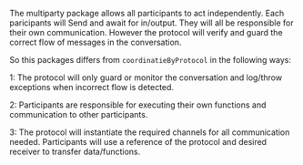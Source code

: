 The multiparty package allows all participants to act independently.
Each paricipants will Send and await for in/output. They will all be responsible for their own communication.
However the protocol will verify and guard the correct flow of messages in the conversation.

So this packages differs from `coordinatieByProtocol` in the following ways:

1: The protocol will only guard or monitor the conversation and log/throw exceptions when incorrect flow is detected.

2: Participants are responsible for executing their own functions and communication to other participants.

3: The protocol will instantiate the required channels for all communication needed. Participants will use a reference of the protocol and desired receiver to transfer data/functions.

 
